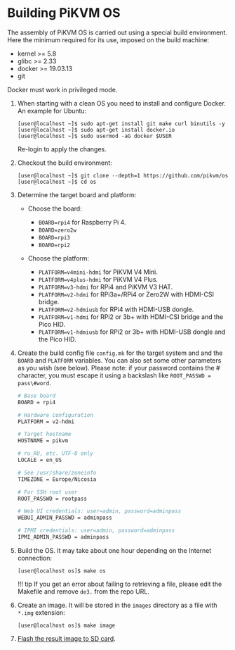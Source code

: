 # Building PiKVM OS

The assembly of PiKVM OS is carried out using a special build environment.
Here the minimum required for its use, imposed on the build machine:

* kernel >= 5.8
* glibc >= 2.33
* docker >= 19.03.13
* git

Docker must work in privileged mode.

1. When starting with a clean OS you need to install and configure Docker. An example for Ubuntu:

    ```console
    [user@localhost ~]$ sudo apt-get install git make curl binutils -y
    [user@localhost ~]$ sudo apt-get install docker.io
    [user@localhost ~]$ sudo usermod -aG docker $USER
    ```

    Re-login to apply the changes.

2. Checkout the build environment:

    ```console
    [user@localhost ~]$ git clone --depth=1 https://github.com/pikvm/os
    [user@localhost ~]$ cd os
    ```

3. Determine the target board and platform:

    * Choose the board:
        * `BOARD=rpi4` for Raspberry Pi 4.
        * `BOARD=zero2w`
        * `BOARD=rpi3`
        * `BOARD=rpi2`

    * Choose the platform:
        * `PLATFORM=v4mini-hdmi` for PiKVM V4 Mini.
        * `PLATFORM=v4plus-hdmi` for PiKVM V4 Plus.
        * `PLATFORM=v3-hdmi` for RPi4 and PiKVM V3 HAT.
        * `PLATFORM=v2-hdmi` for RPi3a+/RPi4 or Zero2W with HDMI-CSI bridge.
        * `PLATFORM=v2-hdmiusb` for RPi4 with HDMI-USB dongle.
        * `PLATFORM=v1-hdmi` for RPi2 or 3b+ with HDMI-CSI bridge and the Pico HID.
        * `PLATFORM=v1-hdmiusb` for RPi2 or 3b+ with HDMI-USB dongle and the Pico HID.

4. Create the build config file `config.mk` for the target system and and the `BOARD` and `PLATFORM` variables.
    You can also set some other parameters as you wish (see below).
    Please note: if your password contains the # character, you must escape it using a backslash like `ROOT_PASSWD = pass\#word`.

    ```bash
    # Base board
    BOARD = rpi4

    # Hardware configuration
    PLATFORM = v2-hdmi

    # Target hostname
    HOSTNAME = pikvm

    # ru_RU, etc. UTF-8 only
    LOCALE = en_US

    # See /usr/share/zoneinfo
    TIMEZONE = Europe/Nicosia

    # For SSH root user
    ROOT_PASSWD = rootpass

    # Web UI credentials: user=admin, password=adminpass
    WEBUI_ADMIN_PASSWD = adminpass

    # IPMI credentials: user=admin, password=adminpass
    IPMI_ADMIN_PASSWD = adminpass
    ```

4. Build the OS. It may take about one hour depending on the Internet connection:

    ```console
    [user@localhost os]$ make os
    ```

    !!! tip
        If you get an error about failing to retrieving a file, please edit the Makefile and remove `de3.` from the repo URL.

5. Create an image. It will be stored in the `images` directory as a file with `*.img` extension:

    ```console
    [user@localhost os]$ make image
    ```

6. [Flash the result image to SD card](flashing_os.md#flashing-the-image).
